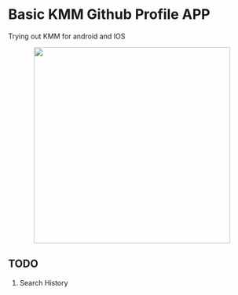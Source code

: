 # Basic KMM Github Profile APP
Trying out KMM for android and IOS

<div align="center">
    <img src="https://raw.github.com/ashutoshkailkhura/KMMGithubProfile/main/gif/android.gif" width="400px"</img> 
</div>

## TODO
1. Search History
